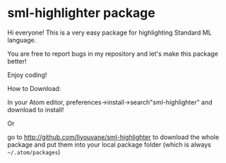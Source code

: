 # sml-highlighter package

Hi everyone! This is a very easy package for highlighting Standard ML language.

You are free to report bugs in my repository and let's make this package better!

Enjoy coding!

How to Download:

In your Atom editor, preferences->install->search"sml-highlighter" and download to install!

Or

go to http://github.com/liyouvane/sml-highlighter to download the whole package and put them into your local package folder (which is always `~/.atom/packages`)
